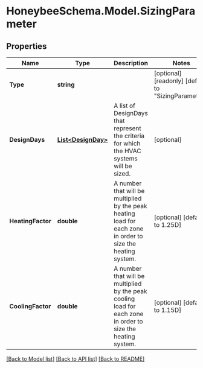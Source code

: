 
# HoneybeeSchema.Model.SizingParameter

## Properties

Name | Type | Description | Notes
------------ | ------------- | ------------- | -------------
**Type** | **string** |  | [optional] [readonly] [default to "SizingParameter"]
**DesignDays** | [**List&lt;DesignDay&gt;**](DesignDay.md) | A list of DesignDays that represent the criteria for which the HVAC systems will be sized. | [optional] 
**HeatingFactor** | **double** | A number that will be multiplied by the peak heating load for each zone in order to size the heating system. | [optional] [default to 1.25D]
**CoolingFactor** | **double** | A number that will be multiplied by the peak cooling load for each zone in order to size the heating system. | [optional] [default to 1.15D]

[[Back to Model list]](../README.md#documentation-for-models)
[[Back to API list]](../README.md#documentation-for-api-endpoints)
[[Back to README]](../README.md)

